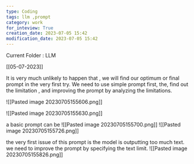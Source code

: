 ```yaml
---
type: Coding  
tags: llm ,prompt
category: work
for_inteview: True
creation_date: 2023-07-05 15:42
modification_date: 2023-07-05 15:42
---
```


  
Current Folder : LLM




[[05-07-2023]]


It is very much unlikely to happen that , we will find our optimum or final prompt in the very first try. We need to use simple prompt first, the, find out the limitation , and improving the prompt by analyzing the limitations. 

![[Pasted image 20230705155606.png]]

![[Pasted image 20230705155630.png]]

a basic prompt can be ![[Pasted image 20230705155700.png]]
![[Pasted image 20230705155726.png]]

the very first issue of this prompt is the model is outputting too much text. we need to improve the prompt by specifying the text limit. 
![[Pasted image 20230705155826.png]]

